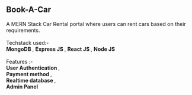 ## Book-A-Car
A MERN Stack Car Rental portal where users can rent cars based on their requirements.<br/> <br/> 
Techstack used:- <br/> <b> MongoDB </b>, <b> Express JS </b>, <b> React JS </b>, <b> Node JS </b> </br> <br/> 
Features :- <br/> <b> User Authentication </b>, </br> <b> Payment method </b>, <br/> <b> Realtime database </b>, <br/> <b> Admin Panel </b> <br/> <br/> 
